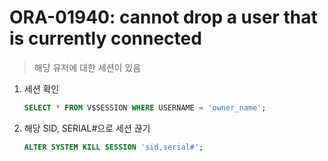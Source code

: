 ORA-01940: cannot drop a user that is currently connected
===
>해당 유저에 대한 세션이 있음

1. 세션 확인
    ```sql
    SELECT * FROM V$SESSION WHERE USERNAME = 'owner_name';
    ```

1. 해당 SID, SERIAL#으로 세션 끊기
    ```sql
    ALTER SYSTEM KILL SESSION 'sid,serial#';
    ```
